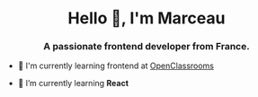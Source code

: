 <h1 align="center">Hello 👋, I'm Marceau</h1>
<h3 align="center">A passionate frontend developer from France.</h3>

- 🔭 I'm currently learning frontend at [OpenClassrooms](https://openclassrooms.com/fr/paths/900-integrateur-web)

- 🌱 I’m currently learning **React**
